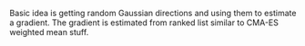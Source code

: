 Basic idea is getting random Gaussian directions and using them to estimate a gradient. The gradient is estimated from ranked list similar to CMA-ES weighted mean stuff.
